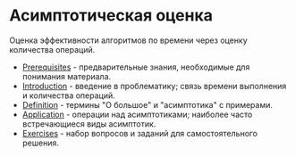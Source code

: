# Асимптотическая оценка 

Оценка эффективности алгоритмов по времени через оценку количества операций.

- [Prerequisites](https://github.com/Slamur/lectures/blob/main/DSA/complexity/0.Prerequisites.md) - предварительные знания, необходимые для понимания материала.
- [Introduction](https://github.com/Slamur/lectures/blob/main/DSA/complexity/1.Introduction.md) - введение в проблематику; связь времени выполнения и количества операций.
- [Definition](https://github.com/Slamur/lectures/blob/main/DSA/complexity/2.Definition.md) - термины "О большое" и "асимптотика" с примерами.
- [Application](https://github.com/Slamur/lectures/blob/main/DSA/complexity/3.Application.md) - операции над асимптотиками; наиболее часто встречающиеся виды асимптотик.
- [Exercises](https://github.com/Slamur/lectures/blob/main/DSA/complexity/4.Exercises.md) - набор вопросов и заданий для самостоятельного решения.
